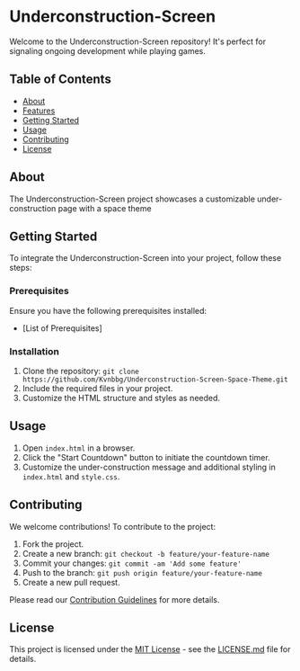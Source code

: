 # Underconstruction-Screen

Welcome to the Underconstruction-Screen repository! It's perfect for signaling ongoing development while playing games.

## Table of Contents

- [About](#about)
- [Features](#features)
- [Getting Started](#getting-started)
- [Usage](#usage)
- [Contributing](#contributing)
- [License](#license)

## About

The Underconstruction-Screen project showcases a customizable under-construction page with a space theme

## Getting Started

To integrate the Underconstruction-Screen into your project, follow these steps:

### Prerequisites

Ensure you have the following prerequisites installed:

- [List of Prerequisites]

### Installation

1. Clone the repository: `git clone https://github.com/Kvnbbg/Underconstruction-Screen-Space-Theme.git`
2. Include the required files in your project.
3. Customize the HTML structure and styles as needed.

## Usage

1. Open `index.html` in a browser.
2. Click the "Start Countdown" button to initiate the countdown timer.
3. Customize the under-construction message and additional styling in `index.html` and `style.css`.

## Contributing

We welcome contributions! To contribute to the project:

1. Fork the project.
2. Create a new branch: `git checkout -b feature/your-feature-name`
3. Commit your changes: `git commit -am 'Add some feature'`
4. Push to the branch: `git push origin feature/your-feature-name`
5. Create a new pull request.

Please read our [Contribution Guidelines](CONTRIBUTING.md) for more details.

## License

This project is licensed under the [MIT License](LICENSE.md) - see the [LICENSE.md](LICENSE.md) file for details.

